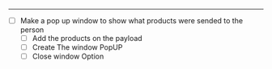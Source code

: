 
---
  - [ ] Make a pop up window to show what products were sended to the person 
    - [ ] Add the products on the payload 
    - [ ] Create The window PopUP 
    - [ ] Close window Option   